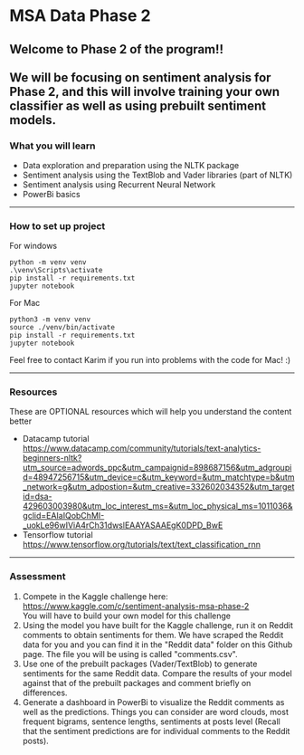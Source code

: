 # MSA Data Phase 2  
Welcome to Phase 2 of the program!! <br> 
<br>
We will be focusing on sentiment analysis for Phase 2, and this will involve training your own classifier as well as using prebuilt sentiment models.
<br>
---
### What you will learn
* Data exploration and preparation using the NLTK package
* Sentiment analysis using the TextBlob and Vader libraries (part of NLTK)
* Sentiment analysis using Recurrent Neural Network
* PowerBi basics
---
### How to set up project

For windows
```shell
python -m venv venv
.\venv\Scripts\activate
pip install -r requirements.txt
jupyter notebook
```

For Mac 
```shell
python3 -m venv venv
source ./venv/bin/activate
pip install -r requirements.txt
jupyter notebook
```  
Feel free to contact Karim if you run into problems with the code for Mac! :) <br>


---
### Resources
These are OPTIONAL resources which will help you understand the content better
* Datacamp tutorial <br>
https://www.datacamp.com/community/tutorials/text-analytics-beginners-nltk?utm_source=adwords_ppc&utm_campaignid=898687156&utm_adgroupid=48947256715&utm_device=c&utm_keyword=&utm_matchtype=b&utm_network=g&utm_adpostion=&utm_creative=332602034352&utm_targetid=dsa-429603003980&utm_loc_interest_ms=&utm_loc_physical_ms=1011036&gclid=EAIaIQobChMI-_uokLe96wIViA4rCh31dwslEAAYASAAEgK0DPD_BwE
* Tensorflow tutorial <br>
https://www.tensorflow.org/tutorials/text/text_classification_rnn
  
---
### Assessment
1. Compete in the Kaggle challenge here: https://www.kaggle.com/c/sentiment-analysis-msa-phase-2 <br>
You will have to build your own model for this challenge
2. Using the model you have built for the Kaggle challenge, run it on Reddit comments to obtain sentiments for them. We have scraped the Reddit data for you 
and you can find it in the "Reddit data" folder on this Github page. The file you will be using is called "comments.csv".
3. Use one of the prebuilt packages (Vader/TextBlob) to generate sentiments for the same Reddit data. Compare the results of your model against that
of the prebuilt packages and comment briefly on differences.
4. Generate a dashboard in PowerBi to visualize the Reddit comments as well as the predictions. Things you can consider are word clouds, most frequent
bigrams, sentence lengths, sentiments at posts level (Recall that the sentiment predictions are for individual comments to the Reddit posts). 
